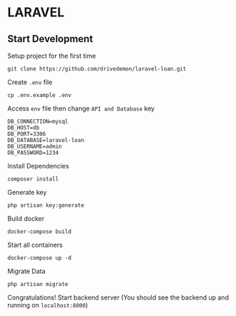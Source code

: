# LARAVEL

## Start Development

Setup project for the first time
```
git clone https://github.com/drivedemon/laravel-loan.git
```
Create `.env` file
```
cp .env.example .env
```
Access `env` file then change `API and Database` key
```
DB_CONNECTION=mysql
DB_HOST=db
DB_PORT=3306
DB_DATABASE=laravel-loan
DB_USERNAME=admin
DB_PASSWORD=1234
```
Install Dependencies
```
composer install
```
Generate key
```
php artisan key:generate
```
Build docker
```
docker-compose build
```
Start all containers
```
docker-compose up -d
```
Migrate Data
```
php artisan migrate
```
Congratulations! Start backend server (You should see the backend up and running on  `localhost:8000`)
